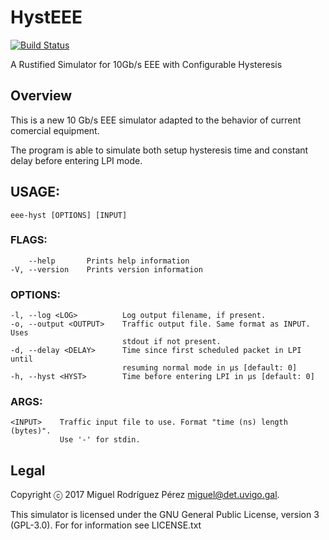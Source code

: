 HystEEE
=======

[![Build Status](https://travis-ci.org/migrax/HystEEE.svg?branch=master)](https://travis-ci.org/migrax/HystEEE)

A Rustified Simulator for 10Gb/s EEE with Configurable Hysteresis

## Overview

This is a new 10 Gb/s EEE simulator adapted to the behavior of current comercial equipment.

The program is able to simulate both setup hysteresis time and constant delay
before entering LPI mode.

## USAGE:
    eee-hyst [OPTIONS] [INPUT]

### FLAGS:
        --help       Prints help information
    -V, --version    Prints version information

### OPTIONS:
    -l, --log <LOG>          Log output filename, if present.
    -o, --output <OUTPUT>    Traffic output file. Same format as INPUT. Uses
                             stdout if not present.
    -d, --delay <DELAY>      Time since first scheduled packet in LPI until
                             resuming normal mode in µs [default: 0]
    -h, --hyst <HYST>        Time before entering LPI in µs [default: 0]

### ARGS:
    <INPUT>    Traffic input file to use. Format "time (ns) length (bytes)".
               Use '-' for stdin.

## Legal

Copyright ⓒ 2017 Miguel Rodríguez Pérez <miguel@det.uvigo.gal>.

This simulator is licensed under the GNU General Public License, version 3 (GPL-3.0). For for information see LICENSE.txt
